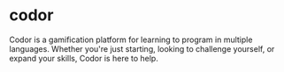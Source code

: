 # codor

Codor is a gamification platform for learning to program in multiple languages. Whether you're just starting, looking to challenge yourself, or expand your skills, Codor is here to help.
